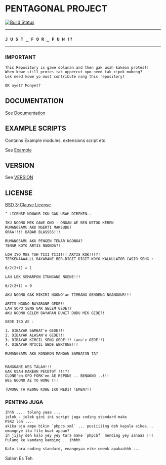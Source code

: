 # PENTAGONAL PROJECT

[![Build Status](https://travis-ci.org/PentagonalProject/ProjectSeventh.svg?branch=development)](https://travis-ci.org/PentagonalProject/ProjectSeventh)


--- 


### `J U S T _ F O R _ F U N !?`


---

### IMPORTANT

```txt
This Repository is gawe dolanan and then gak usah kakean protes!!
When kowe still protes tak uppercut opo need tak cipok mubeng?
Lek need kowe yo must contribute nang this repository!

OK nyet? Monyet?
```

## DOCUMENTATION

See [Documentation](_docs)


## EXAMPLE SCRIPTS

Contains Example modules, extensions script etc.

See [Example](_example)


## VERSION
See [VERSION](VERSION)


## LICENSE
[BSD 3-Clause License](LICENSE)

```txt
^ LICENSE NDUWUR IKU GAK USAH DIREKEN..

IKU NGONO MEK GAWE ONO - ONOAN AE BEN KETOK KEREN
RUMANGSAMU AKU NGERTI MAKSUDE?
ORAA!!!! BABAR BLASSSS!!!

RUMANGSAMU AKU PENGEN TENAR NGONOA?
TENAR KOYO ARTIS NGONOA?!

LOH IYO MES TAH TIII TIII!!! ARTIS KOK!!!?!
TERKENAAAALLL BAYARANE BER-DIGIT DIGIT KOYO KALKULATOR CASIO SENG :

6/2(2+1) = 1

LAH LEK SEMARPON ITUNGANE NGENE!!!

6/2(2+1) = 9

AKU NGONO GAK MIKIRI NGONO'an TIMBANG GENDENG NGANGGUR!!!

ARTIS NGONO BAYARANE GEDE!!
LAH SOPO SENG GAK GELEM GEDE!?
AKU NGONO GELEM BAYARAN DUWIT DUDU MEK GEDE?!

GEDE ISO AE :

1. DIBAYAR SAMBAT'e GEDE!!!
2. DIBAYAR ALASAN'e GEDE!!!
3. DIBAYAR KIMCIL SENG GEDE!!! (anu'e GEDE!!)
4. DIBAYAR NYICIL GEDE WEKTUNE!!!

RUMANGSAMU AKU KONGKON MANGAN SAMBATAN TA?


MANGKANE WES TALAH!!!
GAK USAH KAKEAN PECETOT !!!?!
CLONE'en OPO FORK'en AE REPONE .. BENAKNO ..!!!
WES NGONO AE YO WONG !!! 

(UWONG TA KEONG KOWE IKU MEDIT TEMEN?!)

```


### PENTING JUGA

```txt
Ihhh .... tolong yaaa ...
jelek - jelek gini ini script juga coding standard make
PSR2 loh ....
akika aja ampe bikin `phpcs.xml` ... pusiiiiing deh kepala eikee...
emangnye itu file buat apaan?
ih jijay deh kalo yey yey tara make `phpcbf` mending yey sanaaa !!!
Pulang ke kandang kambing .. ihhhh

Kalo tara coding standard, emangnyaa eike cowok apakaahhh ...

```


Salam Es Teh